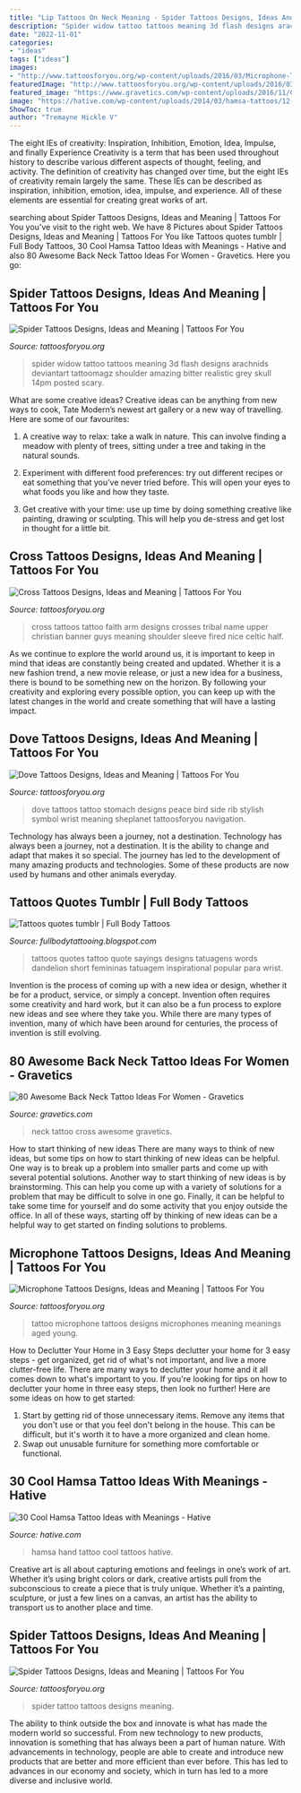 ```yaml
---
title: "Lip Tattoos On Neck Meaning - Spider Tattoos Designs, Ideas And Meaning"
description: "Spider widow tattoo tattoos meaning 3d flash designs arachnids deviantart tattoomagz shoulder amazing bitter realistic grey skull 14pm posted scary"
date: "2022-11-01"
categories:
- "ideas"
tags: ["ideas"]
images:
- "http://www.tattoosforyou.org/wp-content/uploads/2016/03/Microphone-Tattoo.jpg"
featuredImage: "http://www.tattoosforyou.org/wp-content/uploads/2016/03/Microphone-Tattoo.jpg"
featured_image: "https://www.gravetics.com/wp-content/uploads/2016/11/Cross-Faight-Tattoo-For-Women-On-Back-Of-The-Neck.jpg"
image: "https://hative.com/wp-content/uploads/2014/03/hamsa-tattoos/12-hamsa-on-hand.jpg"
ShowToc: true
author: "Tremayne Hickle V"
---
```



The eight IEs of creativity: Inspiration, Inhibition, Emotion, Idea, Impulse, and finally Experience
Creativity is a term that has been used throughout history to describe various different aspects of thought, feeling, and activity. The definition of creativity has changed over time, but the eight IEs of creativity remain largely the same. These IEs can be described as inspiration, inhibition, emotion, idea, impulse, and experience. All of these elements are essential for creating great works of art.

	

		
searching about Spider Tattoos Designs, Ideas and Meaning | Tattoos For You you've visit to the right web. We have 8 Pictures about Spider Tattoos Designs, Ideas and Meaning | Tattoos For You like Tattoos quotes tumblr | Full Body Tattoos, 30 Cool Hamsa Tattoo Ideas with Meanings - Hative and also 80 Awesome Back Neck Tattoo Ideas For Women - Gravetics. Here you go:
		
    
## Spider Tattoos Designs, Ideas And Meaning | Tattoos For You

<img loading=lazy src="http://www.tattoosforyou.org/wp-content/uploads/2013/11/Spider-Tattoo-Flash.jpg" onerror="this.onerror=null;this.src='https://tse4.mm.bing.net/th?id=OIP._LczlDndpmLrzu9h0MaFLQHaJ4&amp;pid=15.1';" alt="Spider Tattoos Designs, Ideas and Meaning | Tattoos For You">

_Source: tattoosforyou.org_

>spider widow tattoo tattoos meaning 3d flash designs arachnids deviantart tattoomagz shoulder amazing bitter realistic grey skull 14pm posted scary. 

	

What are some creative ideas?
Creative ideas can be anything from new ways to cook, Tate Modern’s newest art gallery or a new way of travelling. Here are some of our favourites:
1. A creative way to relax: take a walk in nature. This can involve finding a meadow with plenty of trees, sitting under a tree and taking in the natural sounds.

2. Experiment with different food preferences: try out different recipes or eat something that you’ve never tried before. This will open your eyes to what foods you like and how they taste.

3. Get creative with your time: use up time by doing something creative like painting, drawing or sculpting. This will help you de-stress and get lost in thought for a little bit.

    
## Cross Tattoos Designs, Ideas And Meaning | Tattoos For You

<img loading=lazy src="http://tattoosforyou.org/wp-content/uploads/2013/09/Tattoo-Crosses.jpg" onerror="this.onerror=null;this.src='https://tse1.mm.bing.net/th?id=OIP.vz9AEOKz-df_s7g0jjxnNQHaJ4&amp;pid=15.1';" alt="Cross Tattoos Designs, Ideas and Meaning | Tattoos For You">

_Source: tattoosforyou.org_

>cross tattoos tattoo faith arm designs crosses tribal name upper christian banner guys meaning shoulder sleeve fired nice celtic half. 

	

As we continue to explore the world around us, it is important to keep in mind that ideas are constantly being created and updated. Whether it is a new fashion trend, a new movie release, or just a new idea for a business, there is bound to be something new on the horizon. By following your creativity and exploring every possible option, you can keep up with the latest changes in the world and create something that will have a lasting impact.

    
## Dove Tattoos Designs, Ideas And Meaning | Tattoos For You

<img loading=lazy src="https://www.tattoosforyou.org/wp-content/uploads/2013/09/Peace-Dove-Tattoos.jpg" onerror="this.onerror=null;this.src='https://tse2.mm.bing.net/th?id=OIP.oJCu_DiX6wtCfrGpqFuZOQHaJ4&amp;pid=15.1';" alt="Dove Tattoos Designs, Ideas and Meaning | Tattoos For You">

_Source: tattoosforyou.org_

>dove tattoos tattoo stomach designs peace bird side rib stylish symbol wrist meaning sheplanet tattoosforyou navigation. 

	

Technology has always been a journey, not a destination.
Technology has always been a journey, not a destination. It is the ability to change and adapt that makes it so special. The journey has led to the development of many amazing products and technologies. Some of these products are now used by humans and other animals everyday.

    
## Tattoos Quotes Tumblr | Full Body Tattoos

<img loading=lazy src="http://2.bp.blogspot.com/-h-zQGovx8aE/UPAtOIl9ksI/AAAAAAAAAFU/k0OuLXzbSSk/s1600/tattoos+quotes+tumblr-8.jpg" onerror="this.onerror=null;this.src='https://tse3.mm.bing.net/th?id=OIP.CPQZaQ02lLBEOOC14ldwhgHaFj&amp;pid=15.1';" alt="Tattoos quotes tumblr | Full Body Tattoos">

_Source: fullbodytattooing.blogspot.com_

>tattoos quotes tattoo quote sayings designs tatuagens words dandelion short femininas tatuagem inspirational popular para wrist. 

	

Invention is the process of coming up with a new idea or design, whether it be for a product, service, or simply a concept. Invention often requires some creativity and hard work, but it can also be a fun process to explore new ideas and see where they take you. While there are many types of invention, many of which have been around for centuries, the process of invention is still evolving.

    
## 80 Awesome Back Neck Tattoo Ideas For Women - Gravetics

<img loading=lazy src="https://www.gravetics.com/wp-content/uploads/2016/11/Cross-Faight-Tattoo-For-Women-On-Back-Of-The-Neck.jpg" onerror="this.onerror=null;this.src='https://tse4.mm.bing.net/th?id=OIP.kCmBuRFUVANAbNBIMcGVkgHaJ4&amp;pid=15.1';" alt="80 Awesome Back Neck Tattoo Ideas For Women - Gravetics">

_Source: gravetics.com_

>neck tattoo cross awesome gravetics. 

	

How to start thinking of new ideas
There are many ways to think of new ideas, but some tips on how to start thinking of new ideas can be helpful. One way is to break up a problem into smaller parts and come up with several potential solutions. Another way to start thinking of new ideas is by brainstorming. This can help you come up with a variety of solutions for a problem that may be difficult to solve in one go. Finally, it can be helpful to take some time for yourself and do some activity that you enjoy outside the office. In all of these ways, starting off by thinking of new ideas can be a helpful way to get started on finding solutions to problems.

    
## Microphone Tattoos Designs, Ideas And Meaning | Tattoos For You

<img loading=lazy src="http://www.tattoosforyou.org/wp-content/uploads/2016/03/Microphone-Tattoo.jpg" onerror="this.onerror=null;this.src='https://tse4.mm.bing.net/th?id=OIP.AZEjjw4zMLlAyAbv8WI2SwHaJ4&amp;pid=15.1';" alt="Microphone Tattoos Designs, Ideas and Meaning | Tattoos For You">

_Source: tattoosforyou.org_

>tattoo microphone tattoos designs microphones meaning meanings aged young. 

	

How to Declutter Your Home in 3 Easy Steps
declutter your home for 3 easy steps - get organized, get rid of what's not important, and live a more clutter-free life.
There are many ways to declutter your home and it all comes down to what's important to you. If you're looking for tips on how to declutter your home in three easy steps, then look no further! Here are some ideas on how to get started: 

1. Start by getting rid of those unnecessary items. Remove any items that you don't use or that you feel don't belong in the house. This can be difficult, but it's worth it to have a more organized and clean home. 
2. Swap out unusable furniture for something more comfortable or functional.

    
## 30 Cool Hamsa Tattoo Ideas With Meanings - Hative

<img loading=lazy src="https://hative.com/wp-content/uploads/2014/03/hamsa-tattoos/12-hamsa-on-hand.jpg" onerror="this.onerror=null;this.src='https://tse2.mm.bing.net/th?id=OIP.bVkaNeXr7SoE2J-iYICmGQHaKK&amp;pid=15.1';" alt="30 Cool Hamsa Tattoo Ideas with Meanings - Hative">

_Source: hative.com_

>hamsa hand tattoo cool tattoos hative. 

	

Creative art is all about capturing emotions and feelings in one’s work of art. Whether it’s using bright colors or dark, creative artists pull from the subconscious to create a piece that is truly unique. Whether it’s a painting, sculpture, or just a few lines on a canvas, an artist has the ability to transport us to another place and time.

    
## Spider Tattoos Designs, Ideas And Meaning | Tattoos For You

<img loading=lazy src="http://www.tattoosforyou.org/wp-content/uploads/2013/11/Spider-Tattoo-Images-1024x682.jpg" onerror="this.onerror=null;this.src='https://tse4.mm.bing.net/th?id=OIP.E6hAh-792XjYAL4uAFkvjQHaE7&amp;pid=15.1';" alt="Spider Tattoos Designs, Ideas and Meaning | Tattoos For You">

_Source: tattoosforyou.org_

>spider tattoo tattoos designs meaning. 

	

The ability to think outside the box and innovate is what has made the modern world so successful. From new technology to new products, innovation is something that has always been a part of human nature. With advancements in technology, people are able to create and introduce new products that are better and more efficient than ever before. This has led to advances in our economy and society, which in turn has led to a more diverse and inclusive world.

